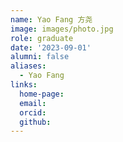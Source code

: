 ```yaml
---
name: Yao Fang 方尧
image: images/photo.jpg
role: graduate
date: '2023-09-01'
alumni: false
aliases:
  - Yao Fang
links:
  home-page: 
  email: 
  orcid: 
  github: 
---
```


